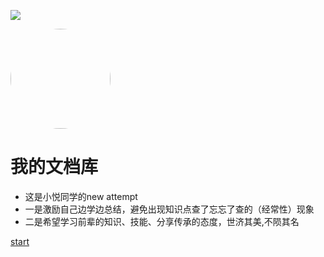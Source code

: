 ![](https://i.loli.net/2020/05/20/rFC2f83A4qb9XEH.png)

<img width="160px" style="border-radius: 50%" bor src="https://s2.ax1x.com/2019/12/21/QvumPx.jpg">

# 我的文档库

- 这是小悦同学的new attempt
- 一是激励自己边学边总结，避免出现知识点查了忘忘了查的（经常性）现象
- 二是希望学习前辈的知识、技能、分享传承的态度，世济其美,不陨其名
<div style='display: none'>
[![stars](https://badgen.net/github/stars/Q-Angelo/Nodejs-Roadmap?icon=github&color=4ab8a1)](https://github.com/Q-Angelo/Nodejs-Roadmap) [![forks](https://badgen.net/github/forks/Q-Angelo/Nodejs-Roadmap?icon=github&color=4ab8a1)](https://github.com/Q-Angelo/Nodejs-Roadmap)
</div>

[start](README.md)

